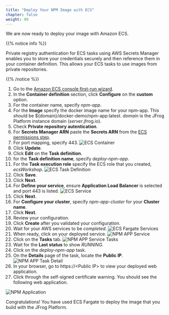```yaml
---
title: "Deploy Your NPM Image with ECS"
chapter: false
weight: 90
---
```

We are now ready to deploy your image with Amazon ECS.

{{% notice info %}}
<p style='text-align: left;'>
Private registry authentication for ECS tasks using AWS Secrets Manager enables you to store your credentials securely and then reference them in your container definition. This allows your ECS tasks to use images from private repositories. 
</p>
{{% /notice %}}

1. Go to the [Amazon ECS console first-run wizard](https://console.aws.amazon.com/ecs/home#/firstRun).
2. In the **Container definition** section, click **Configure** on the **custom** option.
3. For the container name, specify _npm-app_.
4. For the **Image** specify the docker image name for your npm-app. This should be ${domain}/docker-demo/npm-app:latest. _domain_ is the JFrog Platform instance domain (_server_.jfrog.io).
5. Check **Private repository autentication**.
6. For **Secrets Manager ARN** paste the **Secrets ARN** from the [ECS permissions step](./80_configure_ecs_permissions.md).
7. For port mapping, specify 443.
![ECS Container](/images/ecs-container.png)
8. Click **Update**.
9. Click **Edit** on the **Task definition**.
10. for the **Task definition name**, specify _deploy-npm-app_.
11. For the **Task execution role** specify the ECS role that you created, _ecsWorkshop_.
![ECS Task Definition](/images/ecs-task-definition.png)
12. Click **Save**.
13. Click **Next**.
14. For **Define your service**, ensure **Application Load Balancer** is selected and port 443 is listed.
![ECS Service](/images/ecs-service.png)
15. Click **Next**.
16. For **Configure your cluster**, specify _npm-app-cluster_ for your **Cluster name**.
17. Click **Next**.
18. Review your configuration.
19. Click **Create** after you validated your configuration.
20. Wait for your AWS services to be _completed_.
![ECS Fargate Services](/images/ecs-fargate-services.png)
21. When ready, click on your deployed service.
![NPM APP Service](/images/npm-app-service.png)
22. Click on the **Tasks** tab.
![NPM APP Service Tasks](/images/npm-app-service-tasks.png)
23. Wait for the **Last status** to show _RUNNING_.
24. Click on the _deploy-npm-app_ task.
25. On the **Details** page of the task, locate the **Public IP**.
![NPM APP Task Detail](/images/npm-app-service-task-detail.png)
26. In your browser, go to https://\<Public IP\> to view your deployed web application. 
27. Click through the self-signed certificate warning. You should see the following web application.

![NPM Application](/images/npm-app.png)


Congratulations! You have used ECS Fargate to deploy the image that you build with the JFrog Platform.